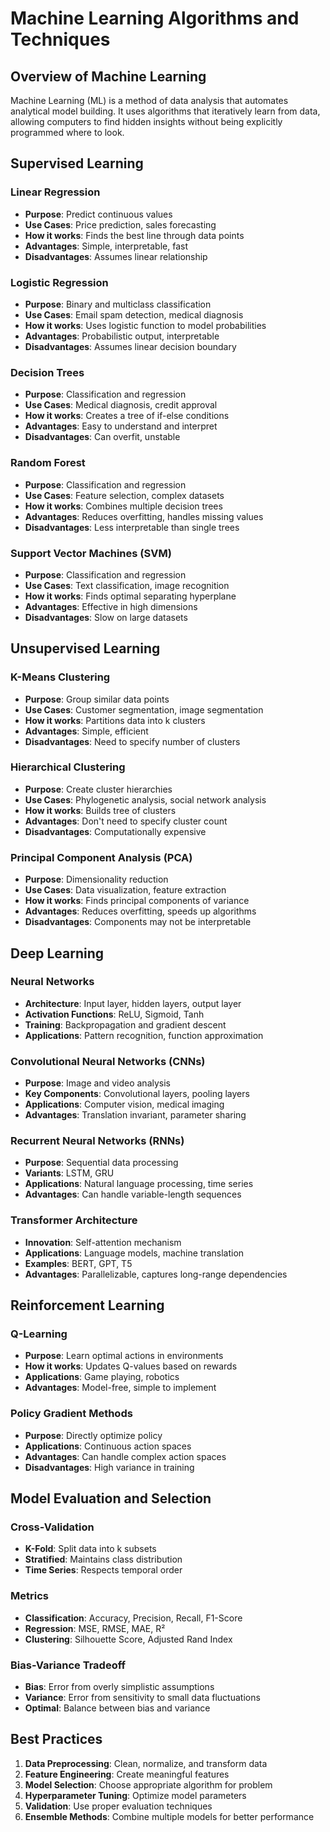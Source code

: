 # Machine Learning Algorithms and Techniques

## Overview of Machine Learning

Machine Learning (ML) is a method of data analysis that automates analytical model building. It uses algorithms that iteratively learn from data, allowing computers to find hidden insights without being explicitly programmed where to look.

## Supervised Learning

### Linear Regression
- **Purpose**: Predict continuous values
- **Use Cases**: Price prediction, sales forecasting
- **How it works**: Finds the best line through data points
- **Advantages**: Simple, interpretable, fast
- **Disadvantages**: Assumes linear relationship

### Logistic Regression
- **Purpose**: Binary and multiclass classification
- **Use Cases**: Email spam detection, medical diagnosis
- **How it works**: Uses logistic function to model probabilities
- **Advantages**: Probabilistic output, interpretable
- **Disadvantages**: Assumes linear decision boundary

### Decision Trees
- **Purpose**: Classification and regression
- **Use Cases**: Medical diagnosis, credit approval
- **How it works**: Creates a tree of if-else conditions
- **Advantages**: Easy to understand and interpret
- **Disadvantages**: Can overfit, unstable

### Random Forest
- **Purpose**: Classification and regression
- **Use Cases**: Feature selection, complex datasets
- **How it works**: Combines multiple decision trees
- **Advantages**: Reduces overfitting, handles missing values
- **Disadvantages**: Less interpretable than single trees

### Support Vector Machines (SVM)
- **Purpose**: Classification and regression
- **Use Cases**: Text classification, image recognition
- **How it works**: Finds optimal separating hyperplane
- **Advantages**: Effective in high dimensions
- **Disadvantages**: Slow on large datasets

## Unsupervised Learning

### K-Means Clustering
- **Purpose**: Group similar data points
- **Use Cases**: Customer segmentation, image segmentation
- **How it works**: Partitions data into k clusters
- **Advantages**: Simple, efficient
- **Disadvantages**: Need to specify number of clusters

### Hierarchical Clustering
- **Purpose**: Create cluster hierarchies
- **Use Cases**: Phylogenetic analysis, social network analysis
- **How it works**: Builds tree of clusters
- **Advantages**: Don't need to specify cluster count
- **Disadvantages**: Computationally expensive

### Principal Component Analysis (PCA)
- **Purpose**: Dimensionality reduction
- **Use Cases**: Data visualization, feature extraction
- **How it works**: Finds principal components of variance
- **Advantages**: Reduces overfitting, speeds up algorithms
- **Disadvantages**: Components may not be interpretable

## Deep Learning

### Neural Networks
- **Architecture**: Input layer, hidden layers, output layer
- **Activation Functions**: ReLU, Sigmoid, Tanh
- **Training**: Backpropagation and gradient descent
- **Applications**: Pattern recognition, function approximation

### Convolutional Neural Networks (CNNs)
- **Purpose**: Image and video analysis
- **Key Components**: Convolutional layers, pooling layers
- **Applications**: Computer vision, medical imaging
- **Advantages**: Translation invariant, parameter sharing

### Recurrent Neural Networks (RNNs)
- **Purpose**: Sequential data processing
- **Variants**: LSTM, GRU
- **Applications**: Natural language processing, time series
- **Advantages**: Can handle variable-length sequences

### Transformer Architecture
- **Innovation**: Self-attention mechanism
- **Applications**: Language models, machine translation
- **Examples**: BERT, GPT, T5
- **Advantages**: Parallelizable, captures long-range dependencies

## Reinforcement Learning

### Q-Learning
- **Purpose**: Learn optimal actions in environments
- **How it works**: Updates Q-values based on rewards
- **Applications**: Game playing, robotics
- **Advantages**: Model-free, simple to implement

### Policy Gradient Methods
- **Purpose**: Directly optimize policy
- **Applications**: Continuous action spaces
- **Advantages**: Can handle complex action spaces
- **Disadvantages**: High variance in training

## Model Evaluation and Selection

### Cross-Validation
- **K-Fold**: Split data into k subsets
- **Stratified**: Maintains class distribution
- **Time Series**: Respects temporal order

### Metrics
- **Classification**: Accuracy, Precision, Recall, F1-Score
- **Regression**: MSE, RMSE, MAE, R²
- **Clustering**: Silhouette Score, Adjusted Rand Index

### Bias-Variance Tradeoff
- **Bias**: Error from overly simplistic assumptions
- **Variance**: Error from sensitivity to small data fluctuations
- **Optimal**: Balance between bias and variance

## Best Practices

1. **Data Preprocessing**: Clean, normalize, and transform data
2. **Feature Engineering**: Create meaningful features
3. **Model Selection**: Choose appropriate algorithm for problem
4. **Hyperparameter Tuning**: Optimize model parameters
5. **Validation**: Use proper evaluation techniques
6. **Ensemble Methods**: Combine multiple models for better performance